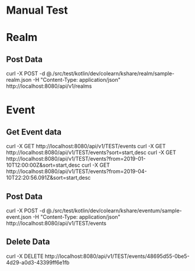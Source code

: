 Manual Test
===========

# Realm
## Post Data
curl -X POST -d @./src/test/kotlin/dev/colearn/kshare/realm/sample-realm.json -H "Content-Type: application/json" http://localhost:8080/api/v1/realms


# Event
## Get Event data
curl -X GET http://localhost:8080/api/v1/TEST/events
curl -X GET http://localhost:8080/api/v1/TEST/events?sort=start,desc
curl -X GET http://localhost:8080/api/v1/TEST/events?from=2019-01-10T12:00:00Z&sort=start,desc
curl -X GET http://localhost:8080/api/v1/TEST/events?from=2019-04-10T22:20:56.091Z&sort=start,desc


## Post Data
curl -X POST -d @./src/test/kotlin/dev/colearn/kshare/eventum/sample-event.json -H "Content-Type: application/json" http://localhost:8080/api/v1/TEST/events

## Delete Data
curl -X DELETE http://localhost:8080/api/v1/TEST/events/48695d55-0be5-4d29-a0d3-43399ff6e1fb